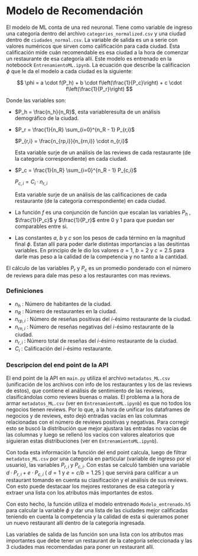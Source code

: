 # Modelo de Recomendación

El modelo de ML conta de una red neuronal. Tiene como variable de ingreso una categoría dentro del archivo `categories_normalized.csv` y una ciudad dentro de `ciudades_normal.csv`. La variable de salida es un a serie con valores numéricos que sirven como calificación para cada ciudad. Esta calificación mide cuán recomendable es esa ciudad a la hora de comenzar un restaurante de esa categoría allí. Este modelo es entrenado en la noteboock `EntrenamientoML.ipynb`. La ecuación que describe la calificacion $\phi$ que le da el modelo a cada ciudad es la siguiente:

$$
\phi = a \cdot f(P_h) + b \cdot f\left(\frac{1}{P_c}\right) + c \cdot f\left(\frac{1}{P_r}\right)
$$

Donde las variables son:

- $P_h = \frac{n_h}{n_R}$, esta variableresulta de un análisis demográfico de la ciudad. 

- $P_r = \frac{1}{n_R} \sum_{i=0}^{n_R - 1} P_{r,i}$
  
  $P_{r,i} = \frac{n_{rp,i}}{n_{rn,i}} \cdot n_{r,i}$

  Esta variable surje de un análisis de las reviews de cada restaurante (de la categoría correspondiente) en cada ciudad.

- $P_c = \frac{1}{n_R} \sum_{i=0}^{n_R - 1} P_{c,i}$
  
  $P_{c,i} = C_i \cdot n_{r,i}$

  Esta variable surje de un análisis de las calificaciones de cada restaurante (de la categoría correspondiente) en cada ciudad.

- La función $f$ es una conjunción de función que escalan las variables $P_h$ , $\frac{1}{P_c}$ y $\frac{1}{P_r}$ entre 0 y 1 para que puedan ser comparables entre si.
- Las constantes $a$, $b$ y $c$ son los pesos de cada término en la magnitud final $\phi$. Estan allí para poder darle distintas importancias a las desitintas variables. En principio de le dio los valores $a=1$, $b=2$ y $c=2.5$ para darle mas peso a la calidad de la competencia y no tanto a la cantidad.

El cálculo de las variables $P_r$ y $P_c$ es un promedio ponderado con el número de reviews para dale mas peso a los restaurantes con mas reviews. 

### Definiciones  
 
- $n_h$ : Número de habitantes de la ciudad.
- $n_R$ : Número de restaurantes en la ciudad.
- $n_{rp,i}$ : Número de reseñas positivas del $i$-ésimo restaurante de la ciudad.
- $n_{rn,i}$ : Número de reseñas negativas del $i$-ésimo restaurante de la ciudad.
- $n_{r,i}$ : Número total de reseñas del $i$-ésimo restaurante de la ciudad.
- $C_i$ : Calificación del $i$-ésimo restaurante.

### Descripcion del end point de la API

El end point de la API en `main.py` utiliza el archivo `metadatos_ML.csv` (unificación de los archivos con info de los restaurantes y los de las reviews de estos), que contiene el análisis de sentimiento de las reviews, clasificándolas como reviews buenas o malas. El problema a la hora de armar `metadatos_ML.csv` (ver en `EntrenamientoML.ipynb`) es que no todos los negocios tienen reviews. Por lo que, a la hora de unificar los dataframes de negocios y de reviews, esto dejó entradas vacías en las columnas relacionadas con el número de reviews positivas y negativas. Para corregir esto se buscó la distribución que mejor ajustara las entradas no vacías de las columnas y luego se rellenó los vacíos con valores aleatorios que siguieran estas distribuciones (ver en `EntrenamientoML.ipynb`). 

Con toda esta información la función del end point calcula, luego de filtrar `metadatos_ML.csv` por una categoría en particular (variable de ingreso por el usuario), las variables $P_{r,i}$ y $P_{c,i}$. Con estas se calculó también una variable $d \cdot P_{r,i}+e \cdot P_{c,i}$ ( $d=1$ y $e=c/b=1.25$ ) que servirá para calificar a un restaurant tomando en cuenta su clasificación y el análisis de sus reviews. Con esto puede destacaar los mejores restoranes de esa categoría y extraer una lista con los atributos más importantes de estos. 

Con esto hecho, la función utiliza el modelo entrenado `Modelo_entrenado.h5` para calcular la variable $\phi$ y dar una lista de las ciudades mejor calificadas teniendo en cuenta la competencia y la calidad de esta si quieramos poner un nuevo restaurant allí dentro de la categoría ingresada. 

Las variables de salida de las función son una lista con los atributos mas importantes que debe tener un restaurant de la categoría seleccionada y las 3 ciudades mas recomendadas para poner un restaurant allí. 

 
